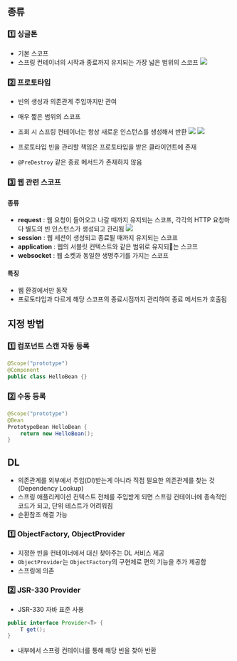 ## 종류
### 1️⃣ 싱글톤
- 기본 스코프
- 스프링 컨테이너의 시작과 종료까지 유지되는 가장 넓은 범위의 스코프
![](https://i.imgur.com/KaAlGX0.png)

### 2️⃣ 프로토타입
- 빈의 생성과 의존관계 주입까지만 관여
- 매우 짧은 범위의 스코프

- 조회 시 스프링 컨테이너는 항상 새로운 인스턴스를 생성해서 반환
	![](https://i.imgur.com/jzs78r4.png)
	![](https://i.imgur.com/JennW7r.png)
- 프로토타입 빈을 관리할 책임은 프로토타입을 받은 클라이언트에 존재
- `@PreDestroy` 같은 종료 메서드가 존재하지 않음
### 3️⃣ 웹 관련 스코프
#### 종류
- **request** : 웹 요청이 들어오고 나갈 때까지 유지되는 스코프, 각각의 HTTP 요청마다 별도의 빈 인스턴스가 생성되고 관리됨
  ![](https://i.imgur.com/gZ69vMB.png)
- **session** : 웹 세션이 생성되고 종료될 때까지 유지되는 스코프
- **application** : 웹의 서블릿 컨텍스트와 같은 범위로 유지되는 스코프
- **websocket** : 웹 소켓과 동일한 생명주기를 가지는 스코프
#### 특징
- 웹 환경에서만 동작
- 프로토타입과 다르게 해당 스코프의 종료시점까지 관리하여 종료 메서드가 호출됨
## 지정 방법
### 1️⃣ 컴포넌트 스캔 자동 등록
```java
@Scope("prototype")
@Component
public class HelloBean {}
```
### 2️⃣ 수동 등록
```java
@Scope("prototype")
@Bean
PrototypeBean HelloBean {
	return new HelloBean();
}
```
## DL
- 의존관계를 외부에서 주입(DI)받는게 아니라 직접 필요한 의존관계를 찾는 것(Dependency Lookup)
- 스프링 애플리케이션 컨텍스트 전체를 주입받게 되면 스프링 컨테이너에 종속적인 코드가 되고, 단위 테스트가 어려워짐
- 순환참조 해결 가능
### 1️⃣ ObjectFactory, ObjectProvider
- 지정한 빈을 컨테이너에서 대신 찾아주는 DL 서비스 제공
- `ObjectProvider`는 `ObjectFactory`의 구현체로 편의 기능을 추가 제공함
- 스프링에 의존
### 2️⃣ JSR-330 Provider
- JSR-330 자바 표준 사용
```java
public interface Provider<T> {  
    T get();  
}
```
- 내부에서 스프링 컨테이너를 통해 해당 빈을 찾아 반환